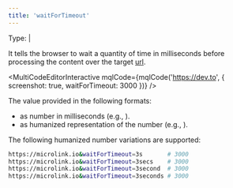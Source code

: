 ```yaml
---
title: 'waitForTimeout'
--- 
```


Type: <TypeContainer><Type children='<string>'/> | <Type children='<number>'/></TypeContainer><br/>

It tells the browser to wait a quantity of time in milliseconds before processing the content over the target [url](/docs/api/parameters/url).

<MultiCodeEditorInteractive mqlCode={mqlCode('https://dev.to', { screenshot: true, waitForTimeout: 3000 })} />

The value provided in the following formats:

- as number in milliseconds (e.g., <Type children="3000"/>).
- as humanized representation of the number (e.g., <Type children="'3s'"/>).

The following humanized number variations are supported:

```bash
https://microlink.io&waitForTimeout=3s       # 3000
https://microlink.io&waitForTimeout=3secs    # 3000
https://microlink.io&waitForTimeout=3second  # 3000
https://microlink.io&waitForTimeout=3seconds # 3000
```
